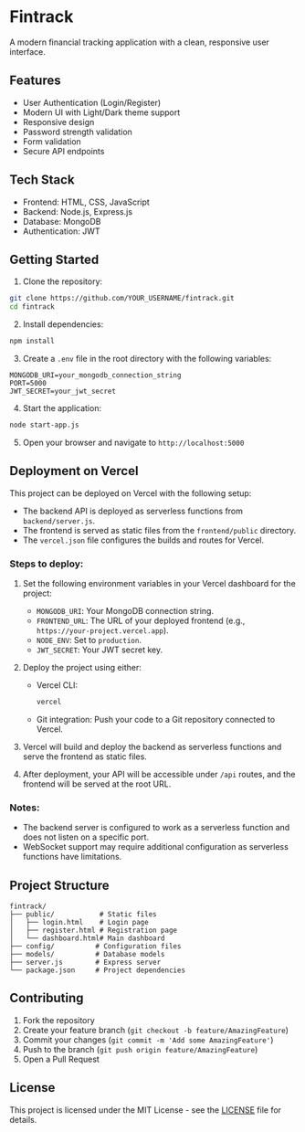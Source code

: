 # Fintrack

A modern financial tracking application with a clean, responsive user interface.

## Features

- User Authentication (Login/Register)
- Modern UI with Light/Dark theme support
- Responsive design
- Password strength validation
- Form validation
- Secure API endpoints

## Tech Stack

- Frontend: HTML, CSS, JavaScript
- Backend: Node.js, Express.js
- Database: MongoDB
- Authentication: JWT

## Getting Started

1. Clone the repository:
```bash
git clone https://github.com/YOUR_USERNAME/fintrack.git
cd fintrack
```

2. Install dependencies:
```bash
npm install
```

3. Create a `.env` file in the root directory with the following variables:
```
MONGODB_URI=your_mongodb_connection_string
PORT=5000
JWT_SECRET=your_jwt_secret
```

4. Start the application:
```bash
node start-app.js
```

5. Open your browser and navigate to `http://localhost:5000`

## Deployment on Vercel

This project can be deployed on Vercel with the following setup:

- The backend API is deployed as serverless functions from `backend/server.js`.
- The frontend is served as static files from the `frontend/public` directory.
- The `vercel.json` file configures the builds and routes for Vercel.

### Steps to deploy:

1. Set the following environment variables in your Vercel dashboard for the project:
   - `MONGODB_URI`: Your MongoDB connection string.
   - `FRONTEND_URL`: The URL of your deployed frontend (e.g., `https://your-project.vercel.app`).
   - `NODE_ENV`: Set to `production`.
   - `JWT_SECRET`: Your JWT secret key.

2. Deploy the project using either:
   - Vercel CLI:
     ```bash
     vercel
     ```
   - Git integration: Push your code to a Git repository connected to Vercel.

3. Vercel will build and deploy the backend as serverless functions and serve the frontend as static files.

4. After deployment, your API will be accessible under `/api` routes, and the frontend will be served at the root URL.

### Notes:

- The backend server is configured to work as a serverless function and does not listen on a specific port.
- WebSocket support may require additional configuration as serverless functions have limitations.

## Project Structure

```
fintrack/
├── public/           # Static files
│   ├── login.html    # Login page
│   ├── register.html # Registration page
│   └── dashboard.html# Main dashboard
├── config/          # Configuration files
├── models/          # Database models
├── server.js        # Express server
└── package.json     # Project dependencies
```

## Contributing

1. Fork the repository
2. Create your feature branch (`git checkout -b feature/AmazingFeature`)
3. Commit your changes (`git commit -m 'Add some AmazingFeature'`)
4. Push to the branch (`git push origin feature/AmazingFeature`)
5. Open a Pull Request

## License

This project is licensed under the MIT License - see the [LICENSE](LICENSE) file for details. 